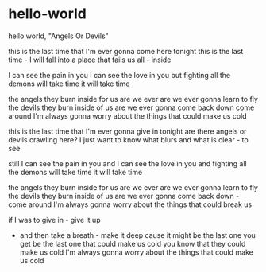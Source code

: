 # hello-world

hello world,
    "Angels Or Devils"

this is the last time
that I'm ever gonna come here tonight
this is the last time - I will fall 
into a place that fails us all - inside

I can see the pain in you
I can see the love in you
but fighting all the demons will take time
it will take time

the angels they burn inside for us 
are we ever 
are we ever gonna learn to fly
the devils they burn inside of us
are we ever gonna come back down 
come around
I'm always gonna worry about the things that could make us cold

this is the last time 
that I'm ever gonna give in tonight
are there angels or devils crawling here?
I just want to know what blurs and what is clear - to see 

still I can see the pain in you
and I can see the love in you
and fighting all the demons will take time
it will take time

the angels they burn inside for us 
are we ever 
are we ever gonna learn to fly
the devils they burn inside of us
are we ever gonna come back down - come around 
I'm always gonna worry about the things that could break us

if I was to give in - give it up
- and then
take a breath - make it deep
cause it might be the last one you get
be the last one 
that could make us cold
you know that they could make us cold
I'm always gonna worry about the things that could make us cold


